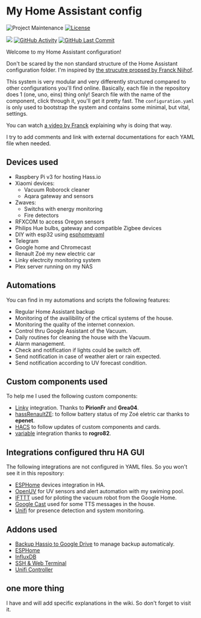

# My Home Assistant config

![Project Maintenance][maintenance-shield]
[![License][license-shield]](LICENSE.md)

[![][workflow-shield]][workflow]
[![GitHub Activity][commits-shield]][commits]
[![GitHub Last Commit][last-commit-shield]][commits]

Welcome to my Home Assistant configuration!

Don't be scared by the non standard structure of the Home Assistant configuration folder.
I'm inspired by [the strucutre propsed by Franck Nijhof](https://github.com/frenck/home-assistant-config).

This system is very modular and very differently structured compared to other configurations you'll find online.
Basically, each file in the repository does 1 (one, uno, eins)
thing only! Search file with the name of the component, click through it, you'll get it pretty fast. The `configuration.yaml`
is only used to bootstrap the system and contains some minimal, but vital, settings.

You can watch [a video by Franck](https://www.youtube.com/watch?v=lndeybw21PY) explaining why is doing that way.

I try to add comments and link with external documentations for each YAML file when needed.

## Devices used

- Raspbery Pi v3 for hosting Hass.io
- Xiaomi devices:
  - Vacuum Roborock cleaner
  - Aqara gateway and sensors
- Zwaves:
  - Switchs with energy monitoring
  - Fire detectors
- RFXCOM to access Oregon sensors
- Philips Hue bulbs, gateway and compatible Zigbee devices
- DIY with esp32 using [esphomeyaml](https://esphomelib.com/esphomeyaml/)
- Telegram
- Google home and Chromecast
- Renault Zoé my new electric car
- Linky electrcity monitoring system
- Plex server running on my NAS

## Automations
  
You can find in my automations and scripts the following features:

- Regular Home Assistant backup
- Monitoring of the availibility of the crtical systems of the house.
- Monitoring the quality of the internet connexion.
- Control thru Google Assistant of the Vacuum.
- Daily routines for cleaning the house with the Vacuum.
- Alarm management.
- Check and notification if lights could be switch off.
- Send notification in case of weather alert or rain expected.
- Send notification according to UV forecast condition.

## Custom components used

To help me I used the following custom components:

- [Linky](https://github.com/home-assistant/home-assistant/pull/20535) integration. Thanks to **PirionFr** and **Grea04**.
- [hassRenaultZE](https://github.com/epenet/hassRenaultZE): to follow battery status of my Zoé eletric car thanks to **epenet**.
- [HACS](https://github.com/custom-components/hacs) to follow updates of custom components and cards.
- [variable](https://github.com/rogro82/hass-variables) integration thanks to **rogro82**.

## Integrations configured thru HA GUI

The following integrations are not configured in YAML files. So you won't see it in this repository:

- [ESPHome](https://www.home-assistant.io/components/esphome/) devices integration in HA.
- [OpenUV](https://www.home-assistant.io/components/openuv/) for UV sensors and alert automation with my swiming pool.
- [IFTTT](https://www.home-assistant.io/components/ifttt/) used for piloting the vacuum robot from the Google Home.
- [Google Cast](https://www.home-assistant.io/components/cast/) used for some TTS messages in the house.
- [Unifi](https://www.home-assistant.io/components/unifi/) for presence detection and system monitoring.

## Addons used

- [Backup Hassio to Google Drive](https://github.com/samccauley/addon-hassiogooglebackup#readme) to manage backup automaticaly.
- [ESPHome](https://esphome.io)
- [InfluxDB](https://github.com/hassio-addons/addon-influxdb)
- [SSH & Web Terminal](https://github.com/hassio-addons/addon-ssh)
- [Unifi Controller](https://github.com/hassio-addons/addon-unifi)

## one more thing

I have and will add specific explanations in the wiki. So don't forget to visit it.

[commits-shield]: https://img.shields.io/github/commit-activity/y/oncleben31/home-assistant-config
[commits]: https://github.com/oncleben31/home-assistant-config/commits/master
[last-commit-shield]: https://img.shields.io/github/last-commit/oncleben31/home-assistant-config.svg
[license-shield]: https://img.shields.io/github/license/oncleben31/home-assistant-config.svg
[maintenance-shield]: https://img.shields.io/maintenance/yes/2019.svg
[workflow-shield]: https://github.com/oncleben31/home-assistant-config/workflows/Home%20Assistant%20configuration/badge.svg
[workflow]: https://github.com/oncleben31/home-assistant-config/actions
